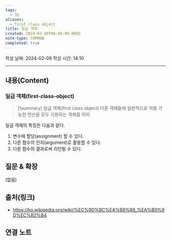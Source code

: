 ```yaml
---
tags:
  - JS
aliases:
  - first class object
title: 일급 객체
created: 2024-02-09T00:00:00.000Z
note-type: COMMON
completed: true
---
```

작성 날짜: 2024-02-09
작성 시간: 14:10


----
## 내용(Content)
### 일급 객체(first-class-object)
>[!summary] 일급 객체(first class object)
>다른 객체들에 일반적으로 적용 가능한 연산을 모두 지원하는 객체를 의미

일급 객체의 특징은 다음과 같다.

1. 변수에 할당(assignment) 할 수 있다.
2. 다른 함수의 인자(argument)로 활용할 수 있다.
3. 다른 함수의 결과로써 리턴될 수 있다.

## 질문 & 확장

(없음)

## 출처(링크)
- https://ko.wikipedia.org/wiki/%EC%9D%BC%EA%B8%89_%EA%B0%9D%EC%B2%B4

## 연결 노트










